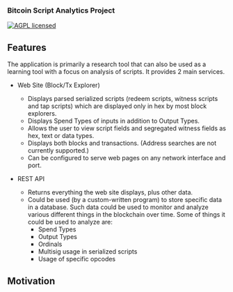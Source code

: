 ### Bitcoin Script Analytics Project

[![AGPL licensed](https://img.shields.io/badge/license-AGPL-blue.svg)](https://github.com/btc-script-explorer/explorer/blob/master/LICENSE)

## Features

The application is primarily a research tool that can also be used as a learning tool with a focus on analysis of scripts. It provides 2 main services.

- Web Site (Block/Tx Explorer)
  - Displays parsed serialized scripts (redeem scripts, witness scripts and tap scripts) which are displayed only in hex by most block explorers.
  - Displays Spend Types of inputs in addition to Output Types.
  - Allows the user to view script fields and segregated witness fields as hex, text or data types.
  - Displays both blocks and transactions. (Address searches are not currently supported.)
  - Can be configured to serve web pages on any network interface and port.

- REST API
  - Returns everything the web site displays, plus other data.
  - Could be used (by a custom-written program) to store specific data in a database. Such data could be used to monitor and analyze various different things in the blockchain over time. Some of things it could be used to analyze are:
    - Spend Types
    - Output Types
    - Ordinals
    - Multisig usage in serialized scripts
    - Usage of specific opcodes

## Motivation

